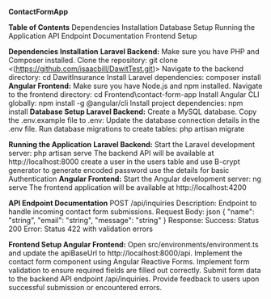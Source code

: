 **ContactFormApp**

**Table of Contents**
Dependencies Installation
Database Setup
Running the Application
API Endpoint Documentation
Frontend Setup

**Dependencies Installation**
**Laravel Backend:**
Make sure you have PHP and Composer installed.
Clone the repository: git clone <(https://github.com/isaacbill/DawitTest.git)>
Navigate to the backend directory: cd DawitInsurance
Install Laravel dependencies: composer install
**Angular Frontend:**
Make sure you have Node.js and npm installed.
Navigate to the frontend directory: cd Frontend\contact-form-app
Install Angular CLI globally: npm install -g @angular/cli
Install project dependencies: npm install
**Database Setup
Laravel Backend:**
Create a MySQL database.
Copy the .env.example file to .env: 
Update the database connection details in the .env file.
Run database migrations to create tables: php artisan migrate

**Running the Application**
**Laravel Backend:**
Start the Laravel development server: php artisan serve
The backend API will be available at http://localhost:8000
create a user in the users table and use B-crypt generator to generate encoded password
use the details for basic Authentication
**Angular Frontend:**
Start the Angular development server: ng serve
The frontend application will be available at http://localhost:4200

**API Endpoint Documentation**
POST /api/inquiries
Description: Endpoint to handle incoming contact form submissions.
Request Body:
json
{
  "name": "string",
  "email": "string",
  "message": "string"
}
Response:
Success: Status 200
Error: Status 422 with validation errors

**Frontend Setup
Angular Frontend:**
Open src/environments/environment.ts and update the apiBaseUrl to http://localhost:8000/api.
Implement the contact form component using Angular Reactive Forms.
Implement form validation to ensure required fields are filled out correctly.
Submit form data to the backend API endpoint /api/inquiries.
Provide feedback to users upon successful submission or encountered errors.

